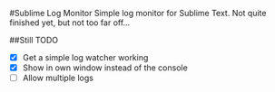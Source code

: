 #Sublime Log Monitor
Simple log monitor for Sublime Text.  Not quite finished yet, but not too far
off...

##Still TODO

- [x] Get a simple log watcher working
- [x] Show in own window instead of the console
- [ ] Allow multiple logs
